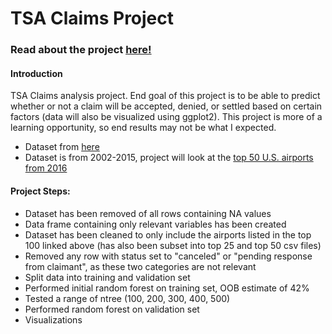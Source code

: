 # TSA Claims Project

### Read about the project [here!](https://medium.com/@eyee19/week-15-c1cc96b30261)

#### Introduction
TSA Claims analysis project. End goal of this project is to be able to predict whether or not a claim will be accepted, denied, or settled based on certain factors (data will also be visualized using ggplot2). This project is more of a learning opportunity, so end results may not be what I expected. 

- Dataset from [here](https://www.kaggle.com/sreejay222/tsa-claim/data)
- Dataset is from 2002-2015, project will look at the [top 50 U.S. airports from 2016](http://www.fi-aeroweb.com/Top-100-US-Airports.html#PAX)

#### Project Steps:

- Dataset has been removed of all rows containing NA values
- Data frame containing only relevant variables has been created
- Dataset has been cleaned to only include the airports listed in the top 100 linked above (has also been subset into top 25 and top 50 csv files)
- Removed any row with status set to "canceled" or "pending response from claimant", as these two categories are not relevant
- Split data into training and validation set
- Performed initial random forest on training set, OOB estimate of 42%
- Tested a range of ntree (100, 200, 300, 400, 500)
- Performed random forest on validation set
- Visualizations




